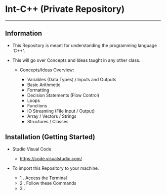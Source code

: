  # Int-C++ (Private Repository)

---

## Information
* This Repository is meant for understanding the programming language 'C++'.
* This will go over Concepts and Ideas taught in any other class.

   * Concepts/Ideas Overview:

     * Variables (Data Types) / Inputs and Outputs
     * Basic Arithmetic
     * Formatting
     * Decision Statements (Flow Control)
     * Loops
     * Functions
     * IO Streaming (File Input / Output)
     * Array / Vectors / Strings
     * Structures / Classes


## Installation (Getting Started)
* Studio Visual Code
  * https://code.visualstudio.com/
 
    
* To import this Repository to your machine.  
  * 1 . Access the Terminal
  * 2 . Follow these Commands
  * 3 . 



